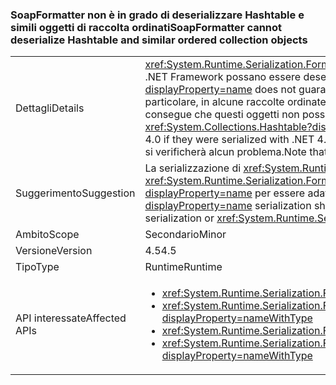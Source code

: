 ### <a name="soapformatter-cannot-deserialize-hashtable-and-similar-ordered-collection-objects"></a><span data-ttu-id="9a881-101">SoapFormatter non è in grado di deserializzare Hashtable e simili oggetti di raccolta ordinati</span><span class="sxs-lookup"><span data-stu-id="9a881-101">SoapFormatter cannot deserialize Hashtable and similar ordered collection objects</span></span>

|   |   |
|---|---|
|<span data-ttu-id="9a881-102">Dettagli</span><span class="sxs-lookup"><span data-stu-id="9a881-102">Details</span></span>|<span data-ttu-id="9a881-103"><xref:System.Runtime.Serialization.Formatters.Soap.SoapFormatter?displayProperty=name> non garantisce che gli oggetti serializzati nell'ambito di una versione di .NET Framework possano essere deserializzati correttamente in una versione diversa.</span><span class="sxs-lookup"><span data-stu-id="9a881-103">The <xref:System.Runtime.Serialization.Formatters.Soap.SoapFormatter?displayProperty=name> does not guarantee that objects serialized under one .NET Framework version will successfully deserialize under a different version.</span></span> <span data-ttu-id="9a881-104">In particolare, in alcune raccolte ordinate, come <xref:System.Collections.Hashtable?displayProperty=name>, sono stati aggiunti membri tra le versioni 4.0 e 4.5 e ne consegue che questi oggetti non possono essere deserializzati con .NET 4.0 se vengono serializzati con .NET 4.5.</span><span class="sxs-lookup"><span data-stu-id="9a881-104">Specifically, some ordered collections (like <xref:System.Collections.Hashtable?displayProperty=name>) added members between 4.0 and 4.5 such that objects of these types cannot deserialize with .NET 4.0 if they were serialized with .NET 4.5.</span></span> <span data-ttu-id="9a881-105">Si noti che, se i dati serializzati vengono sia serializzati che deserializzati con la stessa versione di .NET Framework, non si verificherà alcun problema.</span><span class="sxs-lookup"><span data-stu-id="9a881-105">Note that if the serialized data is both serialized and deserialized with the same .NET Framework version, no issue will occur.</span></span>|
|<span data-ttu-id="9a881-106">Suggerimento</span><span class="sxs-lookup"><span data-stu-id="9a881-106">Suggestion</span></span>|<span data-ttu-id="9a881-107">La serializzazione di <xref:System.Runtime.Serialization.Formatters.Soap.SoapFormatter?displayProperty=name> deve essere sostituita con la serializzazione di <xref:System.Runtime.Serialization.Formatters.Binary.BinaryFormatter?displayProperty=name> o di <xref:System.Runtime.Serialization.NetDataContractSerializer?displayProperty=name> per essere adattabile alle modifiche di .NET Framework.</span><span class="sxs-lookup"><span data-stu-id="9a881-107"><xref:System.Runtime.Serialization.Formatters.Soap.SoapFormatter?displayProperty=name> serialization should be replaced with <xref:System.Runtime.Serialization.Formatters.Binary.BinaryFormatter?displayProperty=name> serialization or <xref:System.Runtime.Serialization.NetDataContractSerializer?displayProperty=name> to be resilient to .NET Framework changes.</span></span>|
|<span data-ttu-id="9a881-108">Ambito</span><span class="sxs-lookup"><span data-stu-id="9a881-108">Scope</span></span>|<span data-ttu-id="9a881-109">Secondario</span><span class="sxs-lookup"><span data-stu-id="9a881-109">Minor</span></span>|
|<span data-ttu-id="9a881-110">Versione</span><span class="sxs-lookup"><span data-stu-id="9a881-110">Version</span></span>|<span data-ttu-id="9a881-111">4.5</span><span class="sxs-lookup"><span data-stu-id="9a881-111">4.5</span></span>|
|<span data-ttu-id="9a881-112">Tipo</span><span class="sxs-lookup"><span data-stu-id="9a881-112">Type</span></span>|<span data-ttu-id="9a881-113">Runtime</span><span class="sxs-lookup"><span data-stu-id="9a881-113">Runtime</span></span>|
|<span data-ttu-id="9a881-114">API interessate</span><span class="sxs-lookup"><span data-stu-id="9a881-114">Affected APIs</span></span>|<ul><li><xref:System.Runtime.Serialization.Formatters.Soap.SoapFormatter.Serialize(System.IO.Stream,System.Object)?displayProperty=nameWithType></li><li><xref:System.Runtime.Serialization.Formatters.Soap.SoapFormatter.Serialize(System.IO.Stream,System.Object,System.Runtime.Remoting.Messaging.Header[])?displayProperty=nameWithType></li><li><xref:System.Runtime.Serialization.Formatters.Soap.SoapFormatter.Deserialize(System.IO.Stream)?displayProperty=nameWithType></li><li><xref:System.Runtime.Serialization.Formatters.Soap.SoapFormatter.Deserialize(System.IO.Stream,System.Runtime.Remoting.Messaging.HeaderHandler)?displayProperty=nameWithType></li></ul>|

